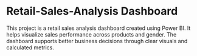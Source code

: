 # Retail-Sales-Analysis Dashboard
This project is a retail sales analysis dashboard created using Power BI. It helps visualize sales performance across products and gender. The dashboard supports better business decisions through clear visuals and calculated metrics.
